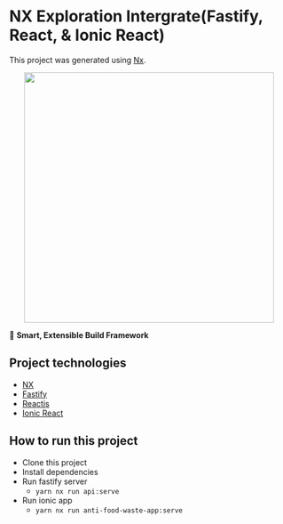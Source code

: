 

# NX Exploration Intergrate(Fastify, React, & Ionic React)

This project was generated using [Nx](https://nx.dev).

<p style="text-align: center;"><img src="https://raw.githubusercontent.com/nrwl/nx/master/images/nx-logo.png" width="450"></p>

🔎 **Smart, Extensible Build Framework**

## Project technologies

- [NX](https://nx.dev/)
- [Fastify](https://www.fastify.io/)
- [Reactjs](https://reactjs.org/)
- [Ionic React](https://ionicframework.com/docs/react)


## How to run this project

- Clone this project
- Install dependencies
- Run fastify server
  - `yarn nx run api:serve`
- Run ionic app
  - `yarn nx run anti-food-waste-app:serve`
